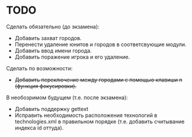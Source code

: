 TODO
====
Сделать обязательно (до экзамена):
* Добавить захват городов.
* Перенести удаление юнитов и городов в соответсвующие модули.
* Добавить ввод имени города.
* Добавить поражение игрока и его удаление.

Сделать по возможности:
* <s> Добавить переключение между городами с помощью клавиши n (функция фокусировки).</s>

В необозримом будущем (т.е. после экзамена):
* Добавить поддержку gettext
* Исправить необходимость расположения технологий в technologies.xml в правильном порядке (т.е. добавить считывание индекса id оттуда).
